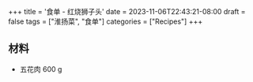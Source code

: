 +++
title = '食单 - 红烧狮子头'
date = 2023-11-06T22:43:21-08:00
draft = false
tags = ["淮扬菜", "食单"]
categories = ["Recipes"]
+++

## 材料
- 五花肉 600 g
